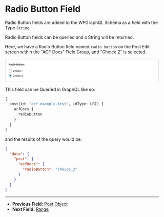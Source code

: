 # Radio Button Field

Radio Button fields are added to the WPGraphQL Schema as a field with the Type `String`.

Radio Button fields can be queried and a String will be returned.

Here, we have a Radio Button field named `radio_button` on the Post Edit screen within the "ACF Docs" Field Group, and "Choice 2" is selected.

![Radio Button field in the Edit Post screen](../img/radio-button-field-input.png?raw=true)

This field can be Queried in GraphQL like so:

```graphql
{
  post(id: "acf-example-test", idType: URI) {
    acfDocs {
      radioButton
    }
  }
}
```

and the results of the query would be:

```json
{
  "data": {
    "post": {
      "acfDocs": {
        "radioButton": "choice_2"
      }
    }
  }
}
```

----

- **Previous Field:** [Post Object](./post-object.md)
- **Next Field:** [Range](./range.md)
